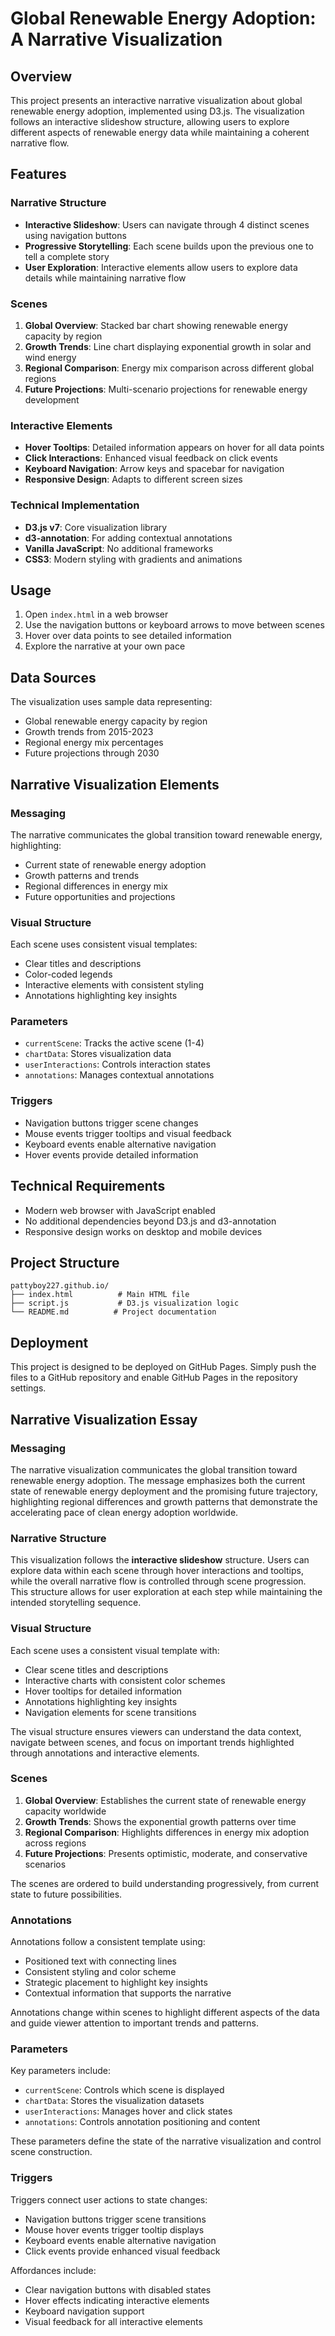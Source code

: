 # Global Renewable Energy Adoption: A Narrative Visualization

## Overview

This project presents an interactive narrative visualization about global renewable energy adoption, implemented using D3.js. The visualization follows an interactive slideshow structure, allowing users to explore different aspects of renewable energy data while maintaining a coherent narrative flow.

## Features

### Narrative Structure
- **Interactive Slideshow**: Users can navigate through 4 distinct scenes using navigation buttons
- **Progressive Storytelling**: Each scene builds upon the previous one to tell a complete story
- **User Exploration**: Interactive elements allow users to explore data details while maintaining narrative flow

### Scenes

1. **Global Overview**: Stacked bar chart showing renewable energy capacity by region
2. **Growth Trends**: Line chart displaying exponential growth in solar and wind energy
3. **Regional Comparison**: Energy mix comparison across different global regions
4. **Future Projections**: Multi-scenario projections for renewable energy development

### Interactive Elements

- **Hover Tooltips**: Detailed information appears on hover for all data points
- **Click Interactions**: Enhanced visual feedback on click events
- **Keyboard Navigation**: Arrow keys and spacebar for navigation
- **Responsive Design**: Adapts to different screen sizes

### Technical Implementation

- **D3.js v7**: Core visualization library
- **d3-annotation**: For adding contextual annotations
- **Vanilla JavaScript**: No additional frameworks
- **CSS3**: Modern styling with gradients and animations

## Usage

1. Open `index.html` in a web browser
2. Use the navigation buttons or keyboard arrows to move between scenes
3. Hover over data points to see detailed information
4. Explore the narrative at your own pace

## Data Sources

The visualization uses sample data representing:
- Global renewable energy capacity by region
- Growth trends from 2015-2023
- Regional energy mix percentages
- Future projections through 2030

## Narrative Visualization Elements

### Messaging
The narrative communicates the global transition toward renewable energy, highlighting:
- Current state of renewable energy adoption
- Growth patterns and trends
- Regional differences in energy mix
- Future opportunities and projections

### Visual Structure
Each scene uses consistent visual templates:
- Clear titles and descriptions
- Color-coded legends
- Interactive elements with consistent styling
- Annotations highlighting key insights

### Parameters
- `currentScene`: Tracks the active scene (1-4)
- `chartData`: Stores visualization data
- `userInteractions`: Controls interaction states
- `annotations`: Manages contextual annotations

### Triggers
- Navigation buttons trigger scene changes
- Mouse events trigger tooltips and visual feedback
- Keyboard events enable alternative navigation
- Hover events provide detailed information

## Technical Requirements

- Modern web browser with JavaScript enabled
- No additional dependencies beyond D3.js and d3-annotation
- Responsive design works on desktop and mobile devices

## Project Structure

```
pattyboy227.github.io/
├── index.html          # Main HTML file
├── script.js           # D3.js visualization logic
└── README.md          # Project documentation
```

## Deployment

This project is designed to be deployed on GitHub Pages. Simply push the files to a GitHub repository and enable GitHub Pages in the repository settings.

## Narrative Visualization Essay

### Messaging
The narrative visualization communicates the global transition toward renewable energy adoption. The message emphasizes both the current state of renewable energy deployment and the promising future trajectory, highlighting regional differences and growth patterns that demonstrate the accelerating pace of clean energy adoption worldwide.

### Narrative Structure
This visualization follows the **interactive slideshow** structure. Users can explore data within each scene through hover interactions and tooltips, while the overall narrative flow is controlled through scene progression. This structure allows for user exploration at each step while maintaining the intended storytelling sequence.

### Visual Structure
Each scene uses a consistent visual template with:
- Clear scene titles and descriptions
- Interactive charts with consistent color schemes
- Hover tooltips for detailed information
- Annotations highlighting key insights
- Navigation elements for scene transitions

The visual structure ensures viewers can understand the data context, navigate between scenes, and focus on important trends highlighted through annotations and interactive elements.

### Scenes
1. **Global Overview**: Establishes the current state of renewable energy capacity worldwide
2. **Growth Trends**: Shows the exponential growth patterns over time
3. **Regional Comparison**: Highlights differences in energy mix adoption across regions
4. **Future Projections**: Presents optimistic, moderate, and conservative scenarios

The scenes are ordered to build understanding progressively, from current state to future possibilities.

### Annotations
Annotations follow a consistent template using:
- Positioned text with connecting lines
- Consistent styling and color scheme
- Strategic placement to highlight key insights
- Contextual information that supports the narrative

Annotations change within scenes to highlight different aspects of the data and guide viewer attention to important trends and patterns.

### Parameters
Key parameters include:
- `currentScene`: Controls which scene is displayed
- `chartData`: Stores the visualization datasets
- `userInteractions`: Manages hover and click states
- `annotations`: Controls annotation positioning and content

These parameters define the state of the narrative visualization and control scene construction.

### Triggers
Triggers connect user actions to state changes:
- Navigation buttons trigger scene transitions
- Mouse hover events trigger tooltip displays
- Keyboard events enable alternative navigation
- Click events provide enhanced visual feedback

Affordances include:
- Clear navigation buttons with disabled states
- Hover effects indicating interactive elements
- Keyboard navigation support
- Visual feedback for all interactive elements 